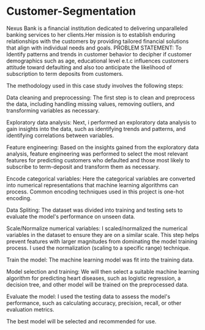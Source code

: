 # Customer-Segmentation
Nexus Bank is a financial institution dedicated to delivering unparalleled banking services to her clients.Her mission is to establish enduring relationships with the customers by providing tailored financial solutions that align with individual needs and goals.
PROBLEM STATEMENT: To Identify patterns and trends in customer behavior to decipher if customer demographics such as age, educational level e.t.c influences customers attitude toward defaulting and also too anticipate the likelihood of subscription to term deposits from customers.

The methodology used in this case study involves the following steps:

Data cleaning and preprocessing: The first step is to clean and preprocess the data, including handling missing values,
removing outliers, and transforming variables as necessary.

Exploratory data analysis: Next, i performed an exploratory data analysis to gain insights into the data, such as identifying trends and patterns, and identifying correlations between variables.

Feature engineering: Based on the insights gained from the exploratory data analysis, feature engineering was performed to select the most relevant features for predicting customers who defaulted and those most likely to subscribe to term-deposit and transform them as necessary.

Encode categorical variables: Here the categorical variables are converted into numerical representations that machine learning algorithms can process. Common encoding techniques used in this project is one-hot encoding.

Data Spliting: The dataset was divided into training and testing sets to evaluate the model's performance on unseen data.

Scale/Normalize numerical variables: I scaled/normalized the numerical variables in the dataset to ensure they are on a similar scale. This step helps prevent features with larger magnitudes from dominating the model training process. I used the normalization (scaling to a specific range) technique.

Train the model: The machine learning model was fit into the training data.

Model selection and training: We will then select a suitable machine learning algorithm for predicting heart diseases, such as logistic regression, a decision tree, and other model will be trained on the preprocessed data.

Evaluate the model: I used the testing data to assess the model's performance, such as calculating accuracy, precision, recall, or other evaluation metrics.

The best model will be selected and recommended for use.
